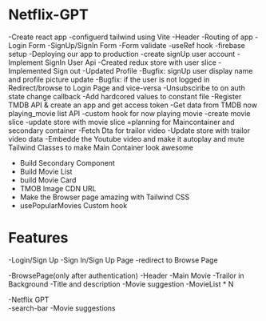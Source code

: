 # Netflix-GPT

 -Create react app
 -configuerd tailwind using Vite
 -Header
 -Routing of app
 -Login Form
 -SignUp/SignIn Form
 -Form validate
 -useRef hook
 -firebase setup
 -Deploying our app to production
 -create signUp user account
 -Implement SignIn User Api
 -Created redux store with user slice
 -Implemented Sign out
 -Updated Profile
 -Bugfix: signUp user display name and profile picture update
 -Bugfix: if the user is not logged in Redirect/browse to Login Page and vice-versa
 -Unsubsciribe to on auth state change callback
 -Add hardcored values to constant file
 -Register TMDB API & create an app and get access token
 -Get data from TMDB now playing_movie list API
 -custom hook for now playing movie
 -create movie slice
 -update store with movie slice
 =planning for Maincontainer and secondary container
 -Fetch Dta for trailor video
 -Update store with trailor video data
 -Embedde the Youtube video and make it autoplay and mute
 Tailwind Classes to make Main Container look awesome
- Build Secondary Component
- Build Movie List
- build Movie Card
- TMOB Image CDN URL
- Make the Browser page amazing     with Tailwind CSS
- usePopularMovies Custom hook

 

# Features
-Login/Sign Up
    -Sign In/Sign Up Page
    -redirect to Browse Page

 -BrowsePage(only after authentication)
    -Header
    -Main Movie
        -Trailor in Background
        -Title and description
        -Movie suggestion
           -MovieList * N

-Netflix GPT     
    -search-bar
    -Movie suggestions      
          